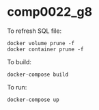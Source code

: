 # comp0022_g8

To refresh SQL file:
```
docker volume prune -f
docker container prune -f
```

To build:
```
docker-compose build
```

To run:
```
docker-compose up
```
